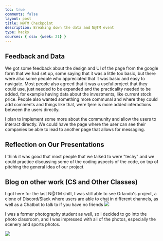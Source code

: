 ```yaml
---
toc: true
comments: false
layout: post
title: N@TM Checkpoint 
description: Breaking down the data and N@TM event
type: hacks
courses: { csa: {week: 21} }
---
```


## Feedback and Data
We got some feedback about the design and UI of the page from the google form that we had set up, some saying that it was a little too basic, but there were also some people who appreciated that it was basic and easy to navigate. Most people also agreed that it was a useful project that they could use, just needed to be expanded and the practicality needed to be added, for example having data about the investments, like current stock price. People also wanted something more communal and where they could add comments and things like that, were tjere is more added interactions between the users directly.

I plan to implement some more about the community and allow the users to interact directly. We could have the page where the user can see their companies be able to lead to another page that allows for messaging.
## Reflection on Our Presentations
I think it was good that most people that we talked to were "techy" and we could practice discussing some of the coding aspects of the code, on top of pitching the general idea of our project.

## Blog on other work (CS and Other Classes)

I got here for the last N@TM shift, I was still able to see Orlando's project, a clone of Discord/Slack where users are able to chat in different channels, as well as a Chatbot to talk to if you have no friends
<img src="https://private-user-images.githubusercontent.com/111466916/305546511-b65093b4-93e9-425d-b6b0-4d4470a62929.jpg?jwt%3DeyJhbGciOiJIUzI1NiIsInR5cCI6IkpXVCJ9.eyJpc3MiOiJnaXRodWIuY29tIiwiYXVkIjoicmF3LmdpdGh1YnVzZXJjb250ZW50LmNvbSIsImtleSI6ImtleTUiLCJleHAiOjE3MDgxMTUwNDMsIm5iZiI6MTcwODExNDc0MywicGF0aCI6Ii8xMTE0NjY5MTYvMzA1NTQ2NTExLWI2NTA5M2I0LTkzZTktNDI1ZC1iNmIwLTRkNDQ3MGE2MjkyOS5qcGc_WC1BbXotQWxnb3JpdGhtPUFXUzQtSE1BQy1TSEEyNTYmWC1BbXotQ3JlZGVudGlhbD1BS0lBVkNPRFlMU0E1M1BRSzRaQSUyRjIwMjQwMjE2JTJGdXMtZWFzdC0xJTJGczMlMkZhd3M0X3JlcXVlc3QmWC1BbXotRGF0ZT0yMDI0MDIxNlQyMDE5MDNaJlgtQW16LUV4cGlyZXM9MzAwJlgtQW16LVNpZ25hdHVyZT02NDM5ZmJkZTI4ODRkN2E0M2UzYjdhOWNiMjU2YjE0MGM4MTQ4OTViNDUwYzVmYzE2NGViYjRhOTk5ZTJkZmEwJlgtQW16LVNpZ25lZEhlYWRlcnM9aG9zdCZhY3Rvcl9pZD0wJmtleV9pZD0wJnJlcG9faWQ9MCJ9.lesn4tHrY27XHy0fY3Rayhf0AOzlkNAaLZX3eBQ-mDA">

I was a former photography student as well, so I decided to go into the photo classroom, and I was impressed with all of the photos, especially the scenery and sports photos.

<img src="https://private-user-images.githubusercontent.com/111466916/305546557-8a51332a-de16-4ad2-93aa-5204157e8ab9.jpg?jwt%3DeyJhbGciOiJIUzI1NiIsInR5cCI6IkpXVCJ9.eyJpc3MiOiJnaXRodWIuY29tIiwiYXVkIjoicmF3LmdpdGh1YnVzZXJjb250ZW50LmNvbSIsImtleSI6ImtleTUiLCJleHAiOjE3MDgxMTUwNjMsIm5iZiI6MTcwODExNDc2MywicGF0aCI6Ii8xMTE0NjY5MTYvMzA1NTQ2NTU3LThhNTEzMzJhLWRlMTYtNGFkMi05M2FhLTUyMDQxNTdlOGFiOS5qcGc_WC1BbXotQWxnb3JpdGhtPUFXUzQtSE1BQy1TSEEyNTYmWC1BbXotQ3JlZGVudGlhbD1BS0lBVkNPRFlMU0E1M1BRSzRaQSUyRjIwMjQwMjE2JTJGdXMtZWFzdC0xJTJGczMlMkZhd3M0X3JlcXVlc3QmWC1BbXotRGF0ZT0yMDI0MDIxNlQyMDE5MjNaJlgtQW16LUV4cGlyZXM9MzAwJlgtQW16LVNpZ25hdHVyZT00MjM5MWQ5MjUyMGMzZGJkZWFhODIyNjYxNzUzODRjZjJkZDQxOThlMmY3NTFkNzU3NDE0Njc1YWI0OWYxMDk2JlgtQW16LVNpZ25lZEhlYWRlcnM9aG9zdCZhY3Rvcl9pZD0wJmtleV9pZD0wJnJlcG9faWQ9MCJ9.skn3VgnOxJnLeoKFApKd45GDv8Y6pnXLsu7nDyjlwGg">